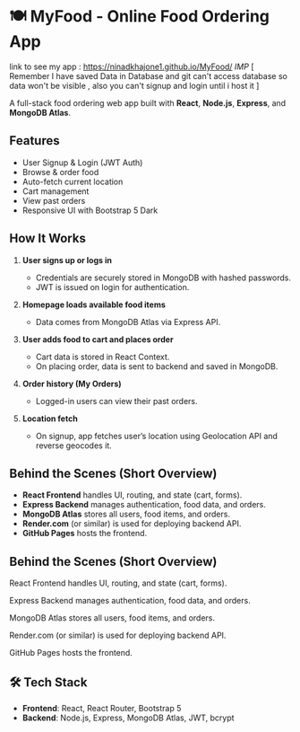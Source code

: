 # 🍽️ MyFood - Online Food Ordering App

link to see my app : https://ninadkhajone1.github.io/MyFood/  *IMP* [ Remember I have saved Data in Database and git can't access database so data won't be visible , also you can't signup and login until i host it ]

A full-stack food ordering web app built with **React**, **Node.js**, **Express**, and **MongoDB Atlas**.

##  Features
- User Signup & Login (JWT Auth)
- Browse & order food
- Auto-fetch current location
- Cart management
- View past orders
- Responsive UI with Bootstrap 5 Dark

## How It Works

1. **User signs up or logs in**  
   - Credentials are securely stored in MongoDB with hashed passwords.  
   - JWT is issued on login for authentication.

2. **Homepage loads available food items**  
   - Data comes from MongoDB Atlas via Express API.

3. **User adds food to cart and places order**  
   - Cart data is stored in React Context.  
   - On placing order, data is sent to backend and saved in MongoDB.

4. **Order history (My Orders)**  
   - Logged-in users can view their past orders.

5. **Location fetch**  
   - On signup, app fetches user’s location using Geolocation API and reverse geocodes it.


## Behind the Scenes (Short Overview)

- **React Frontend** handles UI, routing, and state (cart, forms).
- **Express Backend** manages authentication, food data, and orders.
- **MongoDB Atlas** stores all users, food items, and orders.
- **Render.com** (or similar) is used for deploying backend API.
- **GitHub Pages** hosts the frontend.


## Behind the Scenes (Short Overview)
React Frontend handles UI, routing, and state (cart, forms).

Express Backend manages authentication, food data, and orders.

MongoDB Atlas stores all users, food items, and orders.

Render.com (or similar) is used for deploying backend API.

GitHub Pages hosts the frontend.



## 🛠 Tech Stack
- **Frontend**: React, React Router, Bootstrap 5
- **Backend**: Node.js, Express, MongoDB Atlas, JWT, bcrypt



